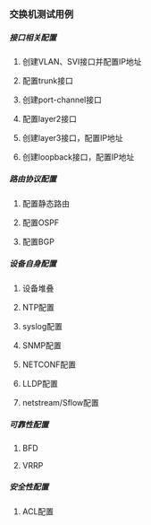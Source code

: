### 交换机测试用例
##### 接口相关配置
1. 创建VLAN、SVI接口并配置IP地址

2. 配置trunk接口

3. 创建port-channel接口

4. 配置layer2接口

5. 创建layer3接口，配置IP地址

6. 创建loopback接口，配置IP地址

##### 路由协议配置
1. 配置静态路由

2. 配置OSPF

3. 配置BGP

##### 设备自身配置
1. 设备堆叠

2. NTP配置

3. syslog配置

4. SNMP配置

5. NETCONF配置

6. LLDP配置

7. netstream/Sflow配置

##### 可靠性配置
1. BFD

2. VRRP

##### 安全性配置
1. ACL配置